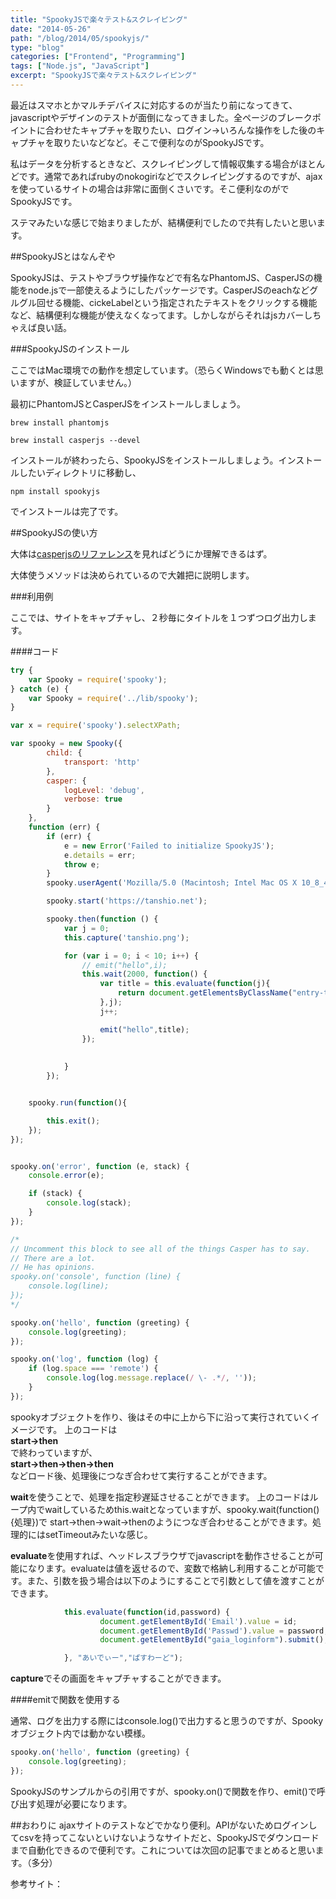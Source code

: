```yaml
---
title: "SpookyJSで楽々テスト&スクレイピング"
date: "2014-05-26"
path: "/blog/2014/05/spookyjs/"
type: "blog"
categories: ["Frontend", "Programming"]
tags: ["Node.js", "JavaScript"]
excerpt: "SpookyJSで楽々テスト&スクレイピング"
---
```


最近はスマホとかマルチデバイスに対応するのが当たり前になってきて、javascriptやデザインのテストが面倒になってきました。全ページのブレークポイントに合わせたキャプチャを取りたい、ログイン→いろんな操作をした後のキャプチャを取りたいなどなど。そこで便利なのがSpookyJSです。

私はデータを分析するときなど、スクレイピングして情報収集する場合がほとんどです。通常であればrubyのnokogiriなどでスクレイピングするのですが、ajaxを使っているサイトの場合は非常に面倒くさいです。そこ便利なのがでSpookyJSです。

ステマみたいな感じで始まりましたが、結構便利でしたので共有したいと思います。

##SpookyJSとはなんぞや

SpookyJSは、テストやブラウザ操作などで有名なPhantomJS、CasperJSの機能をnode.jsで一部使えるようにしたパッケージです。CasperJSのeachなどグルグル回せる機能、cickeLabelという指定されたテキストをクリックする機能など、結構便利な機能が使えなくなってます。しかしながらそれはjsカバーしちゃえば良い話。

###SpookyJSのインストール

ここではMac環境での動作を想定しています。（恐らくWindowsでも動くとは思いますが、検証していません。）

最初にPhantomJSとCasperJSをインストールしましょう。

```
brew install phantomjs
```

```
brew install casperjs --devel
```

インストールが終わったら、SpookyJSをインストールしましょう。インストールしたいディレクトリに移動し、

```
npm install spookyjs
```

でインストールは完了です。

##SpookyJSの使い方

大体は<a href="http://docs.casperjs.org/en/latest/index.html" target="_blank">casperjsのリファレンス</a>を見ればどうにか理解できるはず。

大体使うメソッドは決められているので大雑把に説明します。

###利用例

ここでは、サイトをキャプチャし、２秒毎にタイトルを１つずつログ出力します。

####コード
```js
try {
    var Spooky = require('spooky');
} catch (e) {
    var Spooky = require('../lib/spooky');
}

var x = require('spooky').selectXPath;

var spooky = new Spooky({
        child: {
            transport: 'http'
        },
        casper: {
            logLevel: 'debug',
            verbose: true
        }
    },
    function (err) {
        if (err) {
            e = new Error('Failed to initialize SpookyJS');
            e.details = err;
            throw e;
        }
        spooky.userAgent('Mozilla/5.0 (Macintosh; Intel Mac OS X 10_8_4) AppleWebKit/537.36 (KHTML, like Gecko) Chrome/27.0.1453.116 Safari/537.36 ');

        spooky.start('https://tanshio.net');

        spooky.then(function () {
            var j = 0;
            this.capture('tanshio.png');

            for (var i = 0; i < 10; i++) {
                // emit("hello",i);
                this.wait(2000, function() {  
                    var title = this.evaluate(function(j){
                        return document.getElementsByClassName("entry-title")[j].textContent;
                    },j);
                    j++;

                    emit("hello",title);
                });
                
                
            }
        });


    spooky.run(function(){

        this.exit();
    });
});


spooky.on('error', function (e, stack) {
    console.error(e);

    if (stack) {
        console.log(stack);
    }
});

/*
// Uncomment this block to see all of the things Casper has to say.
// There are a lot.
// He has opinions.
spooky.on('console', function (line) {
    console.log(line);
});
*/

spooky.on('hello', function (greeting) {
    console.log(greeting);
});

spooky.on('log', function (log) {
    if (log.space === 'remote') {
        console.log(log.message.replace(/ \- .*/, ''));
    }
});
```
spookyオブジェクトを作り、後はその中に上から下に沿って実行されていくイメージです。
上のコードは  
**start→then**  
で終わっていますが、  
**start→then→then→then**  
などロード後、処理後につなぎ合わせて実行することができます。

**wait**を使うことで、処理を指定秒遅延させることができます。
上のコードはループ内でwaitしているためthis.waitとなっていますが、spooky.wait(function(){処理})で
start→then→wait→thenのようにつなぎ合わせることができます。処理的にはsetTimeoutみたいな感じ。

**evaluate**を使用すれば、ヘッドレスブラウザでjavascriptを動作させることが可能になります。evaluateは値を返せるので、変数で格納し利用することが可能です。また、引数を扱う場合は以下のようにすることで引数として値を渡すことができます。
```js
            this.evaluate(function(id,password) {
                    document.getElementById('Email').value = id;
                    document.getElementById('Passwd').value = password;
                    document.getElementById("gaia_loginform").submit();

            }, "あいでぃー","ぱすわーど");
```
**capture**でその画面をキャプチャすることができます。

####emitで関数を使用する

通常、ログを出力する際にはconsole.log()で出力すると思うのですが、Spookyオブジェクト内では動かない模様。

```js
spooky.on('hello', function (greeting) {
    console.log(greeting);
});
```

SpookyJSのサンプルからの引用ですが、spooky.on()で関数を作り、emit()で呼び出す処理が必要になります。

##おわりに
ajaxサイトのテストなどでかなり便利。APIがないためログインしてcsvを持ってこないといけないようなサイトだと、SpookyJSでダウンロードまで自動化できるので便利です。これについては次回の記事でまとめると思います。（多分）

参考サイト：<a href="http://thesportsbusiness.jp/archives/189" target="_blank"></a>
